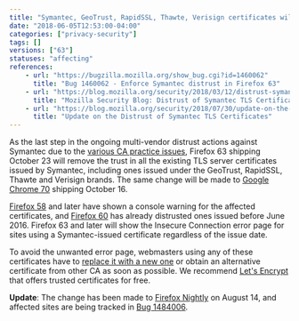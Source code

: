 ```yaml
---
title: "Symantec, GeoTrust, RapidSSL, Thawte, Verisign certificates will all be distrusted in October 2018"
date: "2018-06-05T12:53:00-04:00"
categories: ["privacy-security"]
tags: []
versions: ["63"]
statuses: "affecting"
references:
    - url: "https://bugzilla.mozilla.org/show_bug.cgi?id=1460062"
      title: "Bug 1460062 - Enforce Symantec distrust in Firefox 63"
    - url: "https://blog.mozilla.org/security/2018/03/12/distrust-symantec-tls-certificates/"
      title: "Mozilla Security Blog: Distrust of Symantec TLS Certificates"
    - url: "https://blog.mozilla.org/security/2018/07/30/update-on-the-distrust-of-symantec-tls-certificates/"
      title: "Update on the Distrust of Symantec TLS Certificates"
---
```

As the last step in the ongoing multi-vendor distrust actions against Symantec due to the [various CA practice issues](https://wiki.mozilla.org/CA:Symantec_Issues), Firefox 63 shipping October 23 will remove the trust in all the existing TLS server certificates issued by Symantec, including ones issued under the GeoTrust, RapidSSL, Thawte and Verisign brands. The same change will be made to [Google Chrome 70](https://security.googleblog.com/2018/03/distrust-of-symantec-pki-immediate.html) shipping October 16.

[Firefox 58](https://www.fxsitecompat.com/en-CA/docs/2018/symantec-issued-certificates-will-soon-be-distrusted/) and later have shown a console warning for the affected certificates, and [Firefox 60](https://www.fxsitecompat.com/en-CA/docs/2018/symantec-certificates-issued-before-june-2016-are-now-distrusted/) has already distrusted ones issued before June 2016. Firefox 63 and later will show the Insecure Connection error page for sites using a Symantec-issued certificate regardless of the issue date.

To avoid the unwanted error page, webmasters using any of these certificates have to [replace it with a new one](https://www.symantec.com/connect/blogs/information-replacement-symantec-ssltls-certificates) or obtain an alternative certificate from other CA as soon as possible. We recommend [Let's Encrypt](https://letsencrypt.org/) that offers trusted certificates for free.

**Update**: The change has been made to [Firefox Nightly](https://blog.nightly.mozilla.org/2018/08/14/symantec-distrust-in-firefox-nightly-63/) on August 14, and affected sites are being tracked in [Bug 1484006](https://bugzilla.mozilla.org/show_bug.cgi?id=1484006).
